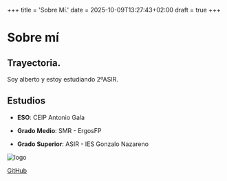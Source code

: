 +++
title = 'Sobre Mí.'
date = 2025-10-09T13:27:43+02:00
draft = true
+++

# Sobre mí

## Trayectoria.

Soy alberto y estoy estudiando 2ºASIR.

## Estudios

- **ESO**: CEIP Antonio Gala

- **Grado Medio**: SMR - ErgosFP

- **Grado Superior**: ASIR - IES Gonzalo Nazareno

![logo](/images/logo2.png)

[GitHub](https://github.com/albertoromaan)
